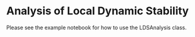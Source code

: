 # Analysis of Local Dynamic Stability

Please see the example notebook for how to use the LDSAnalysis class.
